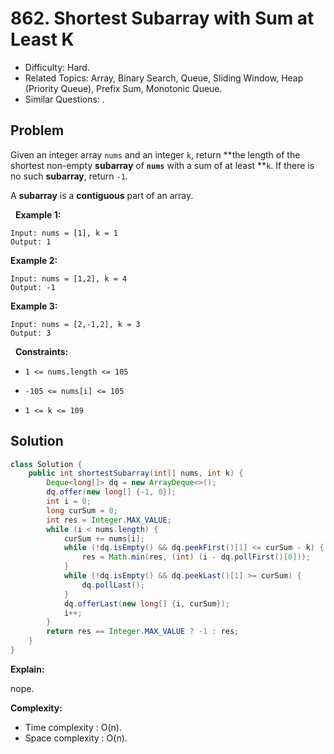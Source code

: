 # 862. Shortest Subarray with Sum at Least K

- Difficulty: Hard.
- Related Topics: Array, Binary Search, Queue, Sliding Window, Heap (Priority Queue), Prefix Sum, Monotonic Queue.
- Similar Questions: .

## Problem

Given an integer array ```nums``` and an integer ```k```, return **the length of the shortest non-empty **subarray** of **```nums```** with a sum of at least **```k```. If there is no such **subarray**, return ```-1```.

A **subarray** is a **contiguous** part of an array.

 
**Example 1:**
```
Input: nums = [1], k = 1
Output: 1
```

**Example 2:**
```
Input: nums = [1,2], k = 4
Output: -1
```

**Example 3:**
```
Input: nums = [2,-1,2], k = 3
Output: 3
```
 
**Constraints:**


	
- ```1 <= nums.length <= 105```
	
- ```-105 <= nums[i] <= 105```
	
- ```1 <= k <= 109```



## Solution

```java
class Solution {
    public int shortestSubarray(int[] nums, int k) {
        Deque<long[]> dq = new ArrayDeque<>();
        dq.offer(new long[] {-1, 0});
        int i = 0;
        long curSum = 0;
        int res = Integer.MAX_VALUE;
        while (i < nums.length) {
            curSum += nums[i];
            while (!dq.isEmpty() && dq.peekFirst()[1] <= curSum - k) {
                res = Math.min(res, (int) (i - dq.pollFirst()[0]));
            }
            while (!dq.isEmpty() && dq.peekLast()[1] >= curSum) {
                dq.pollLast();
            }
            dq.offerLast(new long[] {i, curSum});
            i++;
        }
        return res == Integer.MAX_VALUE ? -1 : res;
    }
}
```

**Explain:**

nope.

**Complexity:**

* Time complexity : O(n).
* Space complexity : O(n).
